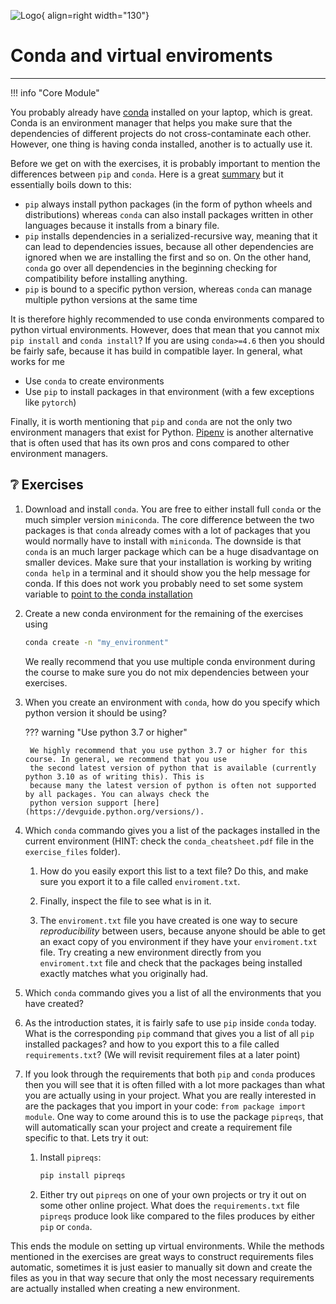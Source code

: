 ![Logo](../figures/icons/conda.png){ align=right width="130"}

# Conda and virtual enviroments

---

!!! info "Core Module"

You probably already have [conda](https://conda.io/projects/conda/en/latest/user-guide/getting-started.html) installed
on your laptop, which is great. Conda is an environment manager that helps you make sure that the dependencies of
different projects do not cross-contaminate each other. However, one thing is having conda installed, another is to
actually use it.

Before we get on with the exercises, it is probably important to mention the differences between `pip` and `conda`.
Here is a great [summary](https://www.anaconda.com/blog/understanding-conda-and-pip) but it essentially boils down
to this:

* `pip` always install python packages (in the form of python wheels and distributions) whereas `conda` can
  also install packages written in other languages because it installs from a binary file.
* `pip` installs dependencies in a serialized-recursive way, meaning that it can lead to dependencies issues,
  because all other dependencies are ignored when we are installing the first and so on. On the other hand, `conda`
  go over all dependencies in the beginning checking for compatibility before installing anything.
* `pip` is bound to a specific python version, whereas `conda` can manage multiple python versions at the same time

It is therefore highly recommended to use conda environments compared to python virtual environments. However, does that
mean that you cannot mix `pip install` and `conda install`? If you are using `conda>=4.6` then you should be fairly
safe, because it has build in compatible layer. In general, what works for me

* Use `conda` to create environments
* Use `pip` to install packages in that environment (with a few exceptions like `pytorch`)

Finally, it is worth mentioning that `pip` and `conda` are not the only two environment managers that exist for Python.
[Pipenv](https://pypi.org/project/pipenv/) is another alternative that is often used that has its own pros and cons
compared to other environment managers.

## ❔ Exercises

1. Download and install `conda`. You are free to either install full `conda` or the much simpler version `miniconda`.
    The core difference between the two packages is that `conda` already comes with a lot of packages that you would
    normally have to install with `miniconda`. The downside is that `conda` is an much larger package which can be a
    huge disadvantage on smaller devices. Make sure that your installation is working by writing `conda help` in a
    terminal and it should show you the help message for conda. If this does not work you probably need to set some
    system variable to
    [point to the conda installation](https://stackoverflow.com/questions/44597662/conda-command-is-not-recognized-on-windows-10)

2. Create a new conda environment for the remaining of the exercises using

    ```bash
    conda create -n "my_environment"
    ```

    We really recommend that you use multiple conda environment during the course to make sure you do not
    mix dependencies between your exercises.

3. When you create an environment with `conda`, how do you specify which python version it should be using?

    ??? warning "Use python 3.7 or higher"

        We highly recommend that you use python 3.7 or higher for this course. In general, we recommend that you use
        the second latest version of python that is available (currently python 3.10 as of writing this). This is
        because many the latest version of python is often not supported by all packages. You can always check the
        python version support [here](https://devguide.python.org/versions/).

4. Which `conda` commando gives you a list of the packages installed in the
    current environment (HINT: check the `conda_cheatsheet.pdf` file in the `exercise_files` folder).

    1. How do you easily export this list to a text file? Do this, and make sure you export it to
        a file called `enviroment.txt`.

    2. Finally, inspect the file to see what is in it.

    3. The `enviroment.txt` file you have created is one way to secure *reproducibility* between users, because
        anyone should be able to get an exact copy of you environment if they have your `enviroment.txt` file.
        Try creating a new environment directly from you `enviroment.txt` file and check that the packages being
        installed exactly matches what you originally had.

5. Which `conda` commando gives you a list of all the environments that you have created?

6. As the introduction states, it is fairly safe to use `pip` inside `conda` today.
    What is the corresponding `pip` command that gives you a list of all `pip` installed packages?
    and how to you export this to a file called `requirements.txt`?
    (We will revisit requirement files at a later point)

7. If you look through the requirements that both `pip` and `conda` produces then you will see that it
    is often filled with a lot more packages than what you are actually using in your project. What you are
    really interested in are the packages that you import in your code: `from package import module`.
    One way to come around this is to use the package `pipreqs`, that will automatically scan your project
    and create a requirement file specific to that.
    Lets try it out:

    1. Install `pipreqs`:

        ```bash
        pip install pipreqs
        ```

    2. Either try out `pipreqs` on one of your own projects or try it out on some other online project.
        What does the `requirements.txt` file `pipreqs` produce look like compared to the files produces
        by either `pip` or `conda`.

This ends the module on setting up virtual environments. While the methods mentioned in the exercises are great ways
to construct requirements files automatic, sometimes it is just easier to manually sit down and create the files as you
in that way secure that only the most necessary requirements are actually installed when creating a new environment.
